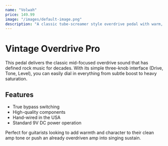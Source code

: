 ```yaml
---
name: "Volwah"
price: 149.99
image: "/images/default-image.png"
description: "A classic tube-screamer style overdrive pedal with warm, natural saturation perfect for blues and rock tones."
---
```


# Vintage Overdrive Pro

This pedal delivers the classic mid-focused overdrive sound that has defined rock music for decades. With its simple three-knob interface (Drive, Tone, Level), you can easily dial in everything from subtle boost to heavy saturation.

## Features
- True bypass switching
- High-quality components
- Hand-wired in the USA
- Standard 9V DC power operation

Perfect for guitarists looking to add warmth and character to their clean amp tone or push an already overdriven amp into singing sustain.

